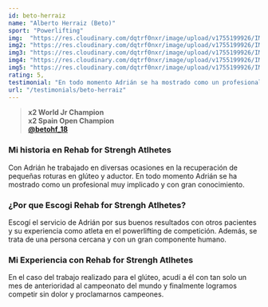 ```yaml
---
id: beto-herraiz
name: "Alberto Herraiz (Beto)"
sport: "Powerlifting"
img:  "https://res.cloudinary.com/dqtrf0nxr/image/upload/v1755199926/IMG_8627_mwbege.webp"
img2: "https://res.cloudinary.com/dqtrf0nxr/image/upload/v1755199926/IMG_8638_mvdlcb.webp"
img3: "https://res.cloudinary.com/dqtrf0nxr/image/upload/v1755199926/IMG_8651_nmf6hm.webp"
img4: "https://res.cloudinary.com/dqtrf0nxr/image/upload/v1755199926/IMG_8657_s7hkau.webp"
img5: "https://res.cloudinary.com/dqtrf0nxr/image/upload/v1755199926/IMG_8625_zlzhbe.webp"
rating: 5,
testimonial: "En todo momento Adrián se ha mostrado como un profesional muy implicado y con gran conocimiento."
url: "/testimonials/beto-herraiz"
---
```



> **x2 World Jr Champion**  
> **x2 Spain Open Champion**  
> [**@betohf_18**](https://www.instagram.com/betohf_18/)

### Mi historia en Rehab for Strengh Atlhetes

Con Adrián he trabajado en diversas ocasiones en la recuperación de pequeñas roturas en glúteo y aductor. En todo momento Adrián se ha mostrado como un profesional muy implicado y con gran conocimiento.

### ¿Por que Escogi Rehab for Strengh Atlhetes?

Escogí el servicio de Adrián por sus buenos resultados con otros pacientes y su experiencia como atleta en el powerlifting de competición. Además, se trata de una persona cercana y con un gran componente humano.

### Mi Experiencia con Rehab for Strengh Atlhetes

 En el caso del trabajo realizado para el glúteo, acudí a él con tan solo un mes de anterioridad al campeonato del mundo y finalmente logramos competir sin dolor y proclamarnos campeones.
